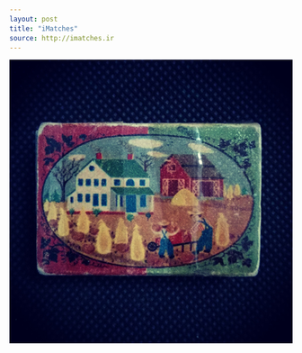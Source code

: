 ```yaml
---
layout: post
title: "iMatches"
source: http://imatches.ir
---
```


<img src="../assets/img/matches/matches-8.jpg">
